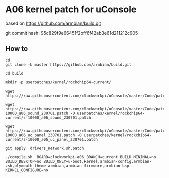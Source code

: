 # A06 kernel patch for uConsole

based on https://github.com/armbian/build.git 

git commit hash: 95c829f9e66451f2bff6f42ab3e61d211212c905

## How to

```
cd
git clone -b master https://github.com/armbian/build.git 

cd build

mkdir -p userpatches/kernel/rockchip64-current/

wget https://raw.githubusercontent.com/clockworkpi/uConsole/master/Code/patch/a06/20230630/drivers_network.sh.patch

wget https://raw.githubusercontent.com/clockworkpi/uConsole/master/Code/patch/a06/20230630/z-10000_a06_sound_230701.patch -O userpatches/kernel/rockchip64-current/z-10000_a06_sound_230701.patch
 
wget https://raw.githubusercontent.com/clockworkpi/uConsole/master/Code/patch/a06/20230630/z-10000_a06_uc_panel_230701.patch -O userpatches/kernel/rockchip64-current/z-10000_a06_uc_panel_230701.patch 

git apply  drivers_network.sh.patch

./compile.sh  BOARD=clockworkpi-a06 BRANCH=current BUILD_MINIMAL=no BUILD_DESKTOP=no BUILD_ONLY=u-boot,kernel,armbian-config,armbian-zsh,plymouth-theme-armbian,armbian-firmware,armbian-bsp KERNEL_CONFIGURE=no

```


